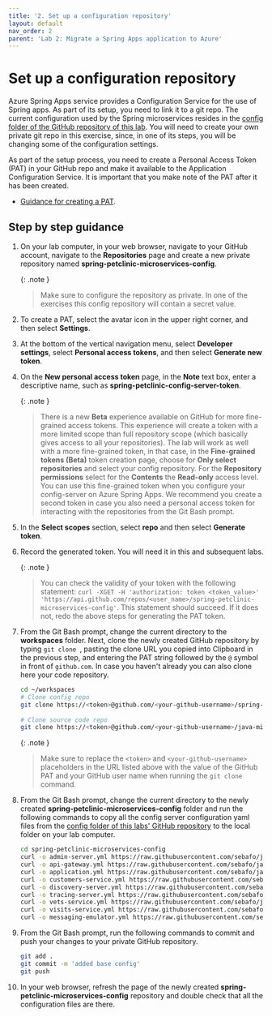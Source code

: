 ```yaml
---
title: '2. Set up a configuration repository'
layout: default
nav_order: 2
parent: 'Lab 2: Migrate a Spring Apps application to Azure'
---
```


# Set up a configuration repository

Azure Spring Apps service provides a Configuration Service for the use of Spring apps. As part of its setup, you need to link it to a git repo. The current configuration used by the Spring microservices resides in the [config folder of the GitHub repository of this lab](https://github.com/sebafo/java-microservices-asa-aca-lab/tree/master/config). You will need to create your own private git repo in this exercise, since, in one of its steps, you will be changing some of the configuration settings.

As part of the setup process, you need to create a Personal Access Token (PAT) in your GitHub repo and make it available to the Application Configuration Service. It is important that you make note of the PAT after it has been created.

- [Guidance for creating a PAT](https://docs.github.com/en/authentication/keeping-your-account-and-data-secure/creating-a-personal-access-token).

## Step by step guidance

1. On your lab computer, in your web browser, navigate to your GitHub account, navigate to the **Repositories** page and create a new private repository named **spring-petclinic-microservices-config**.

   {: .note }
   > Make sure to configure the repository as private. In one of the exercises this config repository will contain a secret value.

1. To create a PAT, select the avatar icon in the upper right corner, and then select **Settings**.

1. At the bottom of the vertical navigation menu, select **Developer settings**, select **Personal access tokens**, and then select **Generate new token**.

1. On the **New personal access token** page, in the **Note** text box, enter a descriptive name, such as **spring-petclinic-config-server-token**.

   {: .note }
   > There is a new **Beta** experience available on GitHub for more fine-grained access tokens. This experience will create a token with a more limited scope than full repository scope (which basically gives access to all your repositories). The lab will work as well with a more fine-grained token, in that case, in the **Fine-grained tokens (Beta)** token creation page, choose for **Only select repositories** and select your config repository. For the **Repository permissions** select for the **Contents** the **Read-only** access level. You can use this fine-grained token when you configure your config-server on Azure Spring Apps. We recommend you create a second token in case you also need a personal access token for interacting with the repositories from the Git Bash prompt.

1. In the **Select scopes** section, select **repo** and then select **Generate token**.

1. Record the generated token. You will need it in this and subsequent labs.

   {: .note }
   > You can check the validity of your token with the following statement: `curl -XGET -H 'authorization: token <token_value>' 'https://api.github.com/repos/<user_name>/spring-petclinic-microservices-config'`. This statement should succeed. If it does not, redo the above steps for generating the PAT token.

1. From the Git Bash prompt, change the current directory to the **workspaces** folder. Next, clone the newly created GitHub repository by typing `git clone `, pasting the clone URL you copied into Clipboard in the previous step, and entering the PAT string followed by the `@` symbol in front of `github.com`. In case you haven't already you can also clone here your code repository.

   ```bash
   cd ~/workspaces
   # Clone config repo
   git clone https://<token>@github.com/<your-github-username>/spring-petclinic-microservices-config.git
    
   # Clone source code repo
   git clone https://<token>@github.com/<your-github-username>/java-microservices-asa-aca-lab.git

   ```

    {: .note }
   > Make sure to replace the `<token>` and `<your-github-username>` placeholders in the URL listed above with the value of the GitHub PAT and your GitHub user name when running the `git clone` command.

1. From the Git Bash prompt, change the current directory to the newly created **spring-petclinic-microservices-config** folder and run the following commands to copy all the config server configuration yaml files from the [config folder of this labs' GitHub repository](https://github.com/sebafo/java-microservices-asa-aca-lab/tree/master/config) to the local folder on your lab computer.

   ```bash
   cd spring-petclinic-microservices-config
   curl -o admin-server.yml https://raw.githubusercontent.com/sebafo/java-microservices-asa-aca-lab/master/config/admin-server.yml
   curl -o api-gateway.yml https://raw.githubusercontent.com/sebafo/java-microservices-asa-aca-lab/master/config/api-gateway.yml
   curl -o application.yml https://raw.githubusercontent.com/sebafo/java-microservices-asa-aca-lab/master/config/application.yml
   curl -o customers-service.yml https://raw.githubusercontent.com/sebafo/java-microservices-asa-aca-lab/master/config/customers-service.yml
   curl -o discovery-server.yml https://raw.githubusercontent.com/sebafo/java-microservices-asa-aca-lab/master/config/discovery-server.yml
   curl -o tracing-server.yml https://raw.githubusercontent.com/sebafo/java-microservices-asa-aca-lab/master/config/tracing-server.yml
   curl -o vets-service.yml https://raw.githubusercontent.com/sebafo/java-microservices-asa-aca-lab/master/config/vets-service.yml
   curl -o visits-service.yml https://raw.githubusercontent.com/sebafo/java-microservices-asa-aca-lab/master/config/visits-service.yml
   curl -o messaging-emulator.yml https://raw.githubusercontent.com/sebafo/java-microservices-asa-aca-lab/master/config/messaging-emulator.yml
   ```

1. From the Git Bash prompt, run the following commands to commit and push your changes to your private GitHub repository.

   ```bash
   git add .
   git commit -m 'added base config'
   git push
   ```

1. In your web browser, refresh the page of the newly created **spring-petclinic-microservices-config** repository and double check that all the configuration files are there.


